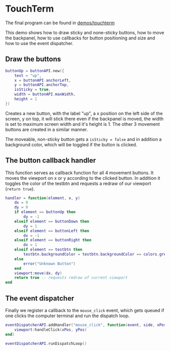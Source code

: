 # TouchTerm

The final program can be found in [demos/touchterm](../demos/touchterm)

This demo shows how to draw sticky and none-sticky buttons, how to move the backpanel, how to use callbacks for button positioning and size and how to use the event dispatcher.

## Draw the buttons

```lua
buttonUp = buttonAPI.new({
    text = "up",
    x = buttonAPI.anchorLeft,
    y = buttonAPI.anchorTop,
    isSticky = true,
    width = buttonAPI.maxWidth,
    height = 1
})
```

Creates a new button, with the label "up", a x position on the left side of the screen, y on top, it will stick there even if the backpanel is moved, the width is set to maximum screen width and it's height is 1. The other 3 movement buttons are created in a similar manner.

The moveable, non-sticky button gets a `isSticky = false` and in addition a background color, which will be toggled if the button is clicked.

## The button callback handler

This function serves as callback function for all 4 movement buttons. It moves the viewport on x or y according to the clicked button. In addition it toggles the color of the testbtn and requests a redraw of our viewport (`return true`).

```lua
handler = function(element, x, y)
    dx = 0
    dy = 0
    if element == buttonUp then
        dy = -1
    elseif element == buttonDown then
        dy = 1
    elseif element == buttonLeft then
        dx = -1
    elseif element == buttonRight then
        dx = 1
    elseif element == testbtn then
        testbtn.backgroundColor = testbtn.backgroundColor == colors.green and colors.red or colors.green
    else
        error("Unknown Button")
    end
    viewport:move(dx, dy)
    return true -- requests redraw of current viewport
end
```

## The event dispatcher

Finally we register a callback to the `mouse_click` event, which gets queued if one clicks the computer terminal and run the dispatch loop.

```lua
eventDispatcherAPI.addHandler("mouse_click", function(event, side, xPos, yPos)
    viewport:handleClick(xPos, yPos)
end)

eventDispatcherAPI.runDispatchLoop()
```

